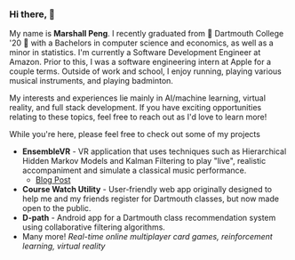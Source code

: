 ### Hi there, 👋

My name is **Marshall Peng**. I recently graduated from 🌲 Dartmouth College '20 🌲 with a Bachelors in computer science and economics, as well as a minor in statistics. I'm currently a Software Development Engineer at Amazon. Prior to this, I was a software engineering intern at Apple for a couple terms. Outside of work and school, I enjoy running, playing various musical instruments, and playing badminton. 

My interests and experiences lie mainly in AI/machine learning, virtual reality, and full stack development. If you have exciting opportunities relating to these topics, feel free to reach out as I'd love to learn more!

While you're here, please feel free to check out some of my projects
* **EnsembleVR** - VR application that uses techniques such as Hierarchical Hidden Markov Models and Kalman Filtering to play "live", realistic accompaniment and simulate a classical music performance.
  * [Blog Post](https://medium.com/dartmouth-cs98/ensemblevr-overcoming-your-stage-fright-with-virtual-reality-27636ba4a2eb)
* **Course Watch Utility** - User-friendly web app originally designed to help me and my friends register for Dartmouth classes, but now made open to the public. 
* **D-path** - Android app for a Dartmouth class recommendation system using collaborative filtering algorithms.
* Many more! _Real-time online multiplayer card games, reinforcement learning, virtual reality_
